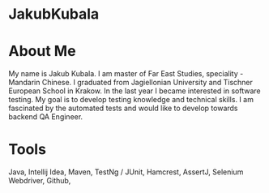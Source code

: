 # JakubKubala
# About Me
My name is Jakub Kubala. I am master of Far East Studies, speciality - Mandarin Chinese. I graduated from Jagiellonian University and Tischner European School in Krakow. In the last year I became interested in software testing. My goal is to develop testing knowledge and technical skills. I am fascinated by the automated tests and would like to develop towards backend QA Engineer.

# Tools
Java,
Intellij Idea,
Maven,
TestNg / JUnit,
Hamcrest,
AssertJ,
Selenium Webdriver,
Github,

